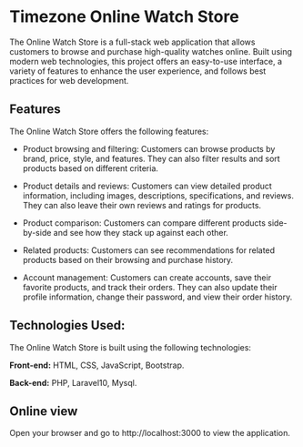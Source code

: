 <h1>Timezone Online Watch Store</h1>
<p>The Online Watch Store is a full-stack web application that allows customers to browse and purchase high-quality watches online. Built using modern web technologies, this project offers an easy-to-use interface, a variety of features to enhance the user experience, and follows best practices for web development.</p>

<h2>Features</h2>
The Online Watch Store offers the following features:

* Product browsing and filtering: Customers can browse products by brand, price, style, and features. They can also filter results and sort products based on different criteria.

* Product details and reviews: Customers can view detailed product information, including images, descriptions, specifications, and reviews. They can also leave their own reviews and ratings for products.

* Product comparison: Customers can compare different products side-by-side and see how they stack up against each other.

* Related products: Customers can see recommendations for related products based on their browsing and purchase history.

* Account management: Customers can create accounts, save their favorite products, and track their orders. They can also update their profile information, change their password, and view their order history.

<h2>Technologies Used: </h2>
<p>The Online Watch Store is built using the following technologies:</p>

<b>Front-end:</b> HTML, CSS, JavaScript, Bootstrap.

<b>Back-end:</b> PHP, Laravel10, Mysql.

<h2>Online view</h2>

Open your browser and go to http://localhost:3000 to view the application.
